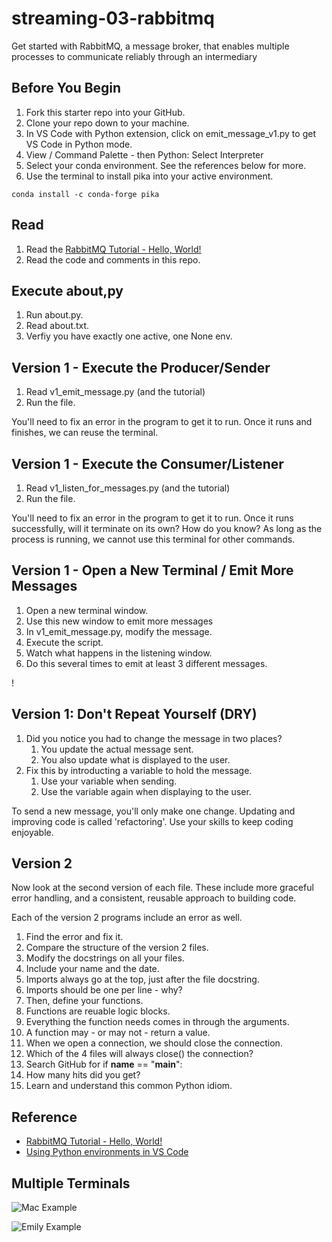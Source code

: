 # streaming-03-rabbitmq

Get started with RabbitMQ, a message broker, that enables multiple processes to communicate reliably through an intermediary

## Before You Begin

1. Fork this starter repo into your GitHub.
1. Clone your repo down to your machine.
1. In VS Code with Python extension, click on emit_message_v1.py to get VS Code in Python mode.
1. View / Command Palette - then Python: Select Interpreter
1. Select your conda environment. See the references below for more.
1. Use the terminal to install pika into your active environment. 

`conda install -c conda-forge pika`

## Read

1. Read the [RabbitMQ Tutorial - Hello, World!](https://www.rabbitmq.com/tutorials/tutorial-one-python.html)
1. Read the code and comments in this repo.

## Execute about,py

1. Run about.py.
1. Read about.txt. 
1. Verfiy you have exactly one active, one None env.

## Version 1 - Execute the Producer/Sender

1. Read v1_emit_message.py (and the tutorial)
1. Run the file. 

You'll need to fix an error in the program to get it to run.
Once it runs and finishes, we can reuse the terminal.

## Version 1 - Execute the Consumer/Listener

1. Read v1_listen_for_messages.py (and the tutorial)
1. Run the file.

You'll need to fix an error in the program to get it to run.
Once it runs successfully, will it terminate on its own? How do you know? 
As long as the process is running, we cannot use this terminal for other commands. 

## Version 1 - Open a New Terminal / Emit More Messages

1. Open a new terminal window.
1. Use this new window to emit more messages
1. In v1_emit_message.py, modify the message. 
1. Execute the script. 
1. Watch what happens in the listening window.
1. Do this several times to emit at least 3 different messages.


!

## Version 1: Don't Repeat Yourself (DRY)

1. Did you notice you had to change the message in two places?
    1. You update the actual message sent. 
    1. You also update what is displayed to the user. 
1. Fix this by introducting a variable to hold the message. 
    1. Use your variable when sending. 
    1. Use the variable again when displaying to the user. 

To send a new message, you'll only make one change.
Updating and improving code is called 'refactoring'. 
Use your skills to keep coding enjoyable. 

## Version 2

Now look at the second version of each file.
These include more graceful error handling,
and a consistent, reusable approach to building code.

Each of the version 2 programs include an error as well. 

1. Find the error and fix it. 
1. Compare the structure of the version 2 files. 
1. Modify the docstrings on all your files.
1. Include your name and the date.
1. Imports always go at the top, just after the file docstring.
1. Imports should be one per line - why?
1. Then, define your functions.
1. Functions are reuable logic blocks.
1. Everything the function needs comes in through the arguments.
1. A function may - or may not - return a value. 
1. When we open a connection, we should close the connection. 
1. Which of the 4 files will always close() the connection?
1. Search GitHub for if __name__ == "__main__":
1. How many hits did you get? 
1. Learn and understand this common Python idiom.

## Reference

- [RabbitMQ Tutorial - Hello, World!](https://www.rabbitmq.com/tutorials/tutorial-one-python.html)
- [Using Python environments in VS Code](https://code.visualstudio.com/docs/python/environments)

## Multiple Terminals

![Mac Example](screenshot.png)

![Emily Example](Module%203%20photo.png)

